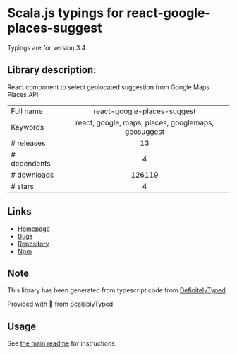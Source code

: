 
# Scala.js typings for react-google-places-suggest

Typings are for version 3.4

## Library description:
React component to select geolocated suggestion from Google Maps Places API

|                    |                 |
| ------------------ | :-------------: |
| Full name          | react-google-places-suggest |
| Keywords           | react, google, maps, places, googlemaps, geosuggest |
| # releases         | 13 |
| # dependents       | 4 |
| # downloads        | 126119 |
| # stars            | 4 |

## Links
- [Homepage](https://github.com/xuopled/react-google-places-suggest#readme)
- [Bugs](https://github.com/xuopled/react-google-places-suggest/issues)
- [Repository](https://github.com/xuopled/react-google-places-suggest)
- [Npm](https://www.npmjs.com/package/react-google-places-suggest)
    


## Note
This library has been generated from typescript code from [DefinitelyTyped](https://definitelytyped.org).

Provided with :purple_heart: from [ScalablyTyped](https://github.com/oyvindberg/ScalablyTyped)

## Usage
See [the main readme](../../readme.md) for instructions.



